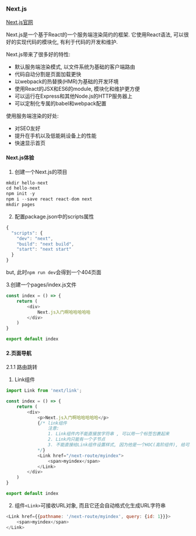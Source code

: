 ### Next.js

[Next.js官网](https://www.nextjs.cn/)

Next.js是一个基于React的一个服务端渲染简约的框架. 它使用React语法, 可以很好的实现代码的模块化, 有利于代码的开发和维护.

Next.js带来了很多好的特性: 
+ 默认服务端渲染模式, 以文件系统为基础的客户端路由
+ 代码自动分割是页面加载更快
+ 以webpack的热替换(HMR)为基础的开发环境
+ 使用React的JSX和ES6的module, 模块化和维护更方便
+ 可以运行在Express和其他Node.js的HTTP服务器上
+ 可以定制化专属的babel和webpack配置

使用服务端渲染的好处: 
+ 对SEO友好
+ 提升在手机以及低能耗设备上的性能
+ 快速显示首页


#### Next.js体验

1. 创建一个Next.js的项目
```js
mkdir hello-next
cd hello-next
npm init -y
npm i --save react react-dom next
mkdir pages
```

2. 配置package.json中的scripts属性
```js
{
  "scripts": {
    "dev": "next",
    "build": "next build",
    "start": "next start"
  }
}
```
but, 此时`npm run dev`会得到一个404页面

3.创建一个pages/index.js文件
```js
const index = () => {
    return (
        <div>
            Next.js入门啊哈哈哈哈哈
        </div>
    )
}

export default index
```


#### 2.页面导航

2.1.1 路由跳转

  1. Link组件
  ```js
  import Link from 'next/link';

  const index = () => {
      return (
          <div>
              <p>Next.js入门啊哈哈哈哈哈</p>
              {/* link组件
                  注意: 
                  1. Link组件内不能直接放字符串 , 可以用一个标签包裹起来
                  2. Link内只能有一个子节点
                  3. 不能直接给Link组件设置样式, 因为他是一个HOC(高阶组件), 给可以给它的子元素设置样式
              */}
              <Link href="/next-route/myindex">
                  <span>myindex</span>
              </Link>
          </div>
      )
  }

  export default index
  ```

  2. 组件`<Link>`可接收URL对象, 而且它还会自动格式化生成URL字符串
  ```js
  <Link href={{pathname: '/next-route/myindex', query: {id: 1}}}>
      <span>myindex</span>
  </Link>
  ```






































